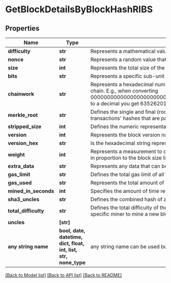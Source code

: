 # GetBlockDetailsByBlockHashRIBS


## Properties
Name | Type | Description | Notes
------------ | ------------- | ------------- | -------------
**difficulty** | **str** | Represents a mathematical value of how hard it is to find a valid hash for this block. | [optional] 
**nonce** | **str** | Represents a random value that can be adjusted to satisfy the Proof of Work. | [optional] 
**size** | **int** | Represents the total size of the block in Bytes. | [optional] 
**bits** | **str** | Represents a specific sub-unit of Zcash. Bits have two-decimal precision | [optional] 
**chainwork** | **str** | Represents a hexadecimal number of all the hashes necessary to produce the current chain. E.g., when converting 0000000000000000000000000000000000000000000086859f7a841475b236fd to a decimal you get 635262017308958427068157 hashes, or 635262 exahashes. | [optional] 
**merkle_root** | **str** | Defines the single and final (root) node of a Merkle tree. It is the combined hash of all transactions&#39; hashes that are part of a blockchain block. | [optional] 
**stripped_size** | **int** | Defines the numeric representation of the block size excluding the witness data. | [optional] 
**version** | **int** | Represents the block version number. | [optional] 
**version_hex** | **str** | Is the hexadecimal string representation of the block&#39;s version. | [optional] 
**weight** | **int** | Represents a measurement to compare the size of different transactions to each other in proportion to the block size limit. | [optional] 
**extra_data** | **str** | Represents any data that can be included by the miner in the block. | [optional] 
**gas_limit** | **str** | Defines the total gas limit of all transactions in the block. | [optional] 
**gas_used** | **str** | Represents the total amount of gas used by all transactions in this block. | [optional] 
**mined_in_seconds** | **int** | Specifies the amount of time required for the block to be mined in seconds. | [optional] 
**sha3_uncles** | **str** | Defines the combined hash of all uncles for a given paren | [optional] 
**total_difficulty** | **str** | Defines the total difficulty of the chain until this block, i.e. how difficult it is for a specific miner to mine a new block. | [optional] 
**uncles** | **[str]** |  | [optional] 
**any string name** | **bool, date, datetime, dict, float, int, list, str, none_type** | any string name can be used but the value must be the correct type | [optional]

[[Back to Model list]](../README.md#documentation-for-models) [[Back to API list]](../README.md#documentation-for-api-endpoints) [[Back to README]](../README.md)


